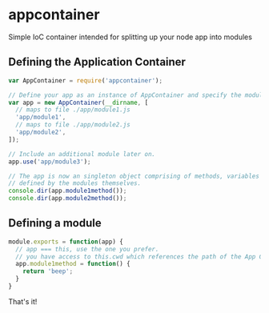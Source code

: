 # appcontainer
Simple IoC container intended for splitting up your node app into modules

## Defining the Application Container
```javascript
var AppContainer = require('appcontainer');

// Define your app as an instance of AppContainer and specify the modules to load.
var app = new AppContainer(__dirname, [
  // maps to file ./app/module1.js
  'app/module1',
  // maps to file ./app/module2.js  
  'app/module2',
]);

// Include an additional module later on.
app.use('app/module3');

// The app is now an singleton object comprising of methods, variables and subobjects 
// defined by the modules themselves.
console.dir(app.module1method());
console.dir(app.module2method());
```
## Defining a module
```javascript
module.exports = function(app) {
  // app === this, use the one you prefer.
  // you have access to this.cwd which references the path of the App Container.
  app.module1method = function() {
    return 'beep';
  }
}
```
That's it!
